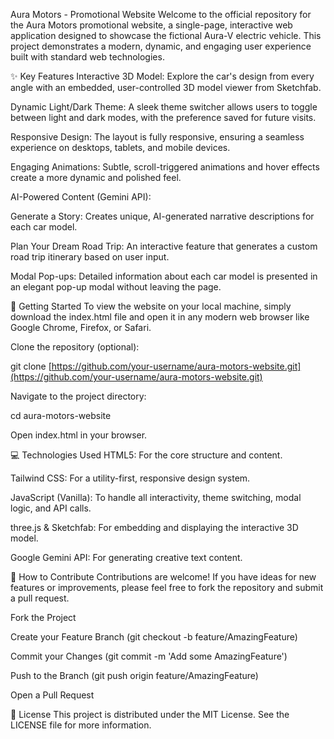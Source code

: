 Aura Motors - Promotional Website
Welcome to the official repository for the Aura Motors promotional website, a single-page, interactive web application designed to showcase the fictional Aura-V electric vehicle. This project demonstrates a modern, dynamic, and engaging user experience built with standard web technologies.

✨ Key Features
Interactive 3D Model: Explore the car's design from every angle with an embedded, user-controlled 3D model viewer from Sketchfab.

Dynamic Light/Dark Theme: A sleek theme switcher allows users to toggle between light and dark modes, with the preference saved for future visits.

Responsive Design: The layout is fully responsive, ensuring a seamless experience on desktops, tablets, and mobile devices.

Engaging Animations: Subtle, scroll-triggered animations and hover effects create a more dynamic and polished feel.

AI-Powered Content (Gemini API):

Generate a Story: Creates unique, AI-generated narrative descriptions for each car model.

Plan Your Dream Road Trip: An interactive feature that generates a custom road trip itinerary based on user input.

Modal Pop-ups: Detailed information about each car model is presented in an elegant pop-up modal without leaving the page.

🚀 Getting Started
To view the website on your local machine, simply download the index.html file and open it in any modern web browser like Google Chrome, Firefox, or Safari.

Clone the repository (optional):

git clone [https://github.com/your-username/aura-motors-website.git](https://github.com/your-username/aura-motors-website.git)

Navigate to the project directory:

cd aura-motors-website

Open index.html in your browser.

💻 Technologies Used
HTML5: For the core structure and content.

Tailwind CSS: For a utility-first, responsive design system.

JavaScript (Vanilla): To handle all interactivity, theme switching, modal logic, and API calls.

three.js & Sketchfab: For embedding and displaying the interactive 3D model.

Google Gemini API: For generating creative text content.

🤝 How to Contribute
Contributions are welcome! If you have ideas for new features or improvements, please feel free to fork the repository and submit a pull request.

Fork the Project

Create your Feature Branch (git checkout -b feature/AmazingFeature)

Commit your Changes (git commit -m 'Add some AmazingFeature')

Push to the Branch (git push origin feature/AmazingFeature)

Open a Pull Request

📄 License
This project is distributed under the MIT License. See the LICENSE file for more information.
